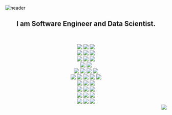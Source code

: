 ![header](https://capsule-render.vercel.app/api?type=slice&color=04aa6d&height=200&section=header&text=ChoLong02&fontSize=95)

<h2 align=center>I am Software Engineer and Data Scientist.</h2>
<br>
<br>

<div align=center> 
  <img src="https://img.shields.io/badge/java-007396?style=for-the-badge&logo=java&logoColor=white"> 
  <img src="https://img.shields.io/badge/c-A8B9CC?style=for-the-badge&logo=c&logoColor=white">
  <img src="https://img.shields.io/badge/python-3776AB?style=for-the-badge&logo=python&logoColor=white"> 
  <br>
  
  <img src="https://img.shields.io/badge/tensorflow-FF6F00?style=for-the-badge&logo=tensorflow&logoColor=white"> 
  <img src="https://img.shields.io/badge/keras-D00000?style=for-the-badge&logo=keras&logoColor=white"> 
  <img src="https://img.shields.io/badge/pytorch-EE4C2C?style=for-the-badge&logo=pytorch&logoColor=white"> 
  <br>
  
  <img src="https://img.shields.io/badge/scikitlearn-F7931E?style=for-the-badge&logo=scikitlearn&logoColor=white"> 
  <img src="https://img.shields.io/badge/numpy-013243?style=for-the-badge&logo=numpy&logoColor=white"> 
  <img src="https://img.shields.io/badge/pandas-150458?style=for-the-badge&logo=pandas&logoColor=white"> 
  <br>
  
  <img src="https://img.shields.io/badge/selenium-43B02A?style=for-the-badge&logo=selenium&logoColor=white"> 
  <img src="https://img.shields.io/badge/apachehadoop-66CCFF?style=for-the-badge&logo=apachehadoop&logoColor=white">
  <br>
  
  <img src="https://img.shields.io/badge/html5-E34F26?style=for-the-badge&logo=html5&logoColor=white"> 
  <img src="https://img.shields.io/badge/css-1572B6?style=for-the-badge&logo=css3&logoColor=white"> 
  <img src="https://img.shields.io/badge/javascript-F7DF1E?style=for-the-badge&logo=javascript&logoColor=black"> 
  <img src="https://img.shields.io/badge/jquery-0769AD?style=for-the-badge&logo=jquery&logoColor=white">
  <br>
  
  <img src="https://img.shields.io/badge/oracle-F80000?style=for-the-badge&logo=oracle&logoColor=white"> 
  <img src="https://img.shields.io/badge/mysql-4479A1?style=for-the-badge&logo=mysql&logoColor=white"> 
  <img src="https://img.shields.io/badge/mariaDB-003545?style=for-the-badge&logo=mariaDB&logoColor=white"> 
  <img src="https://img.shields.io/badge/mongoDB-47A248?style=for-the-badge&logo=MongoDB&logoColor=white">
  <img src="https://img.shields.io/badge/redis-DC382D?style=for-the-badge&logo=redis&logoColor=white">
  <br>
  
<!--   <img src="https://img.shields.io/badge/react-61DAFB?style=for-the-badge&logo=react&logoColor=black"> 
  <img src="https://img.shields.io/badge/vue.js-4FC08D?style=for-the-badge&logo=vue.js&logoColor=white"> 
  <img src="https://img.shields.io/badge/angular.js-DD0031?style=for-the-badge&logo=angularjs&logoColor=white">
  <img src="https://img.shields.io/badge/node.js-339933?style=for-the-badge&logo=Node.js&logoColor=white">
  <br> -->
  
  <img src="https://img.shields.io/badge/spring-6DB33F?style=for-the-badge&logo=spring&logoColor=white"> 
<!--   <img src="https://img.shields.io/badge/express-000000?style=for-the-badge&logo=express&logoColor=white"> -->
<!--   <img src="https://img.shields.io/badge/django-092E20?style=for-the-badge&logo=django&logoColor=white"> -->
<!--   <img src="https://img.shields.io/badge/flask-000000?style=for-the-badge&logo=flask&logoColor=white"> -->
  <img src="https://img.shields.io/badge/fastapi-009688?style=for-the-badge&logo=fastapi&logoColor=white">
  <img src="https://img.shields.io/badge/bootstrap-7952B3?style=for-the-badge&logo=bootstrap&logoColor=white">
  <br>

  <img src="https://img.shields.io/badge/linux-FCC624?style=for-the-badge&logo=linux&logoColor=black"> 
  <img src="https://img.shields.io/badge/centos-262577?style=for-the-badge&logo=centos&logoColor=black"> 
  <img src="https://img.shields.io/badge/ubuntu-E95420?style=for-the-badge&logo=ubuntu&logoColor=black"> 
  <br>
  
  <img src="https://img.shields.io/badge/docker-2496ED?style=for-the-badge&logo=docker&logoColor=black"> 
  <img src="https://img.shields.io/badge/Kubernetes-326CE5?style=for-the-badge&logo=Kubernetes&logoColor=black"> 
  <img src="https://img.shields.io/badge/jenkins-D24939?style=for-the-badge&logo=jenkins&logoColor=black"> 

<!--   <img src="https://img.shields.io/badge/amazonaws-232F3E?style=for-the-badge&logo=amazonaws&logoColor=white"> 
  <img src="https://img.shields.io/badge/apache tomcat-F8DC75?style=for-the-badge&logo=apachetomcat&logoColor=white"> -->
  <br>
  
  <img src="https://img.shields.io/badge/github-181717?style=for-the-badge&logo=github&logoColor=white">
  <img src="https://img.shields.io/badge/git-F05032?style=for-the-badge&logo=git&logoColor=white">
  <img src="https://img.shields.io/badge/fontawesome-339AF0?style=for-the-badge&logo=fontawesome&logoColor=white">
  <br>
</div>


<div align="center">
  <img align="right" src="https://github-readme-stats.vercel.app/api/top-langs/?username=ChoLong02&exclude_repo=Computer-Science-Engineering,clone-web-scrapper&hide=Procfile"/>
</div>
